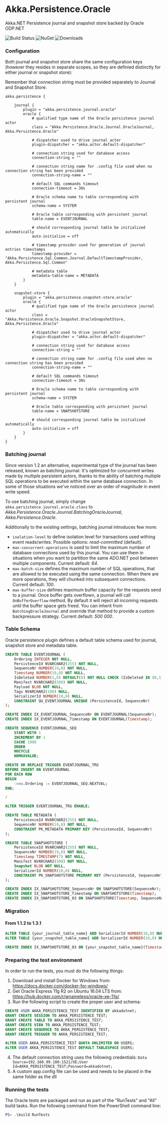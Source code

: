 # Akka.Persistence.Oracle

Akka.NET Persistence journal and snapshot store backed by Oracle ODP.NET

![Build Status](https://img.shields.io/vso/build/ismaelhamed/0791c9f5-57a4-4682-ba52-e96024d1dee1/7.svg?style=flat-square) ![NuGet](https://img.shields.io/nuget/v/Akka.Persistence.Oracle.svg?style=flat-square) ![Downloads](https://img.shields.io/nuget/dt/Akka.Persistence.Oracle.svg?style=flat-square)

### Configuration

Both journal and snapshot store share the same configuration keys (however they resides in separate scopes, so they are definied distinctly for either journal or snapshot store):

Remember that connection string must be provided separately to Journal and Snapshot Store.

```hocon
akka.persistence {

    journal {
        plugin = "akka.persistence.journal.oracle"
        oracle {		
            # qualified type name of the Oracle persistence journal actor
            class = "Akka.Persistence.Oracle.Journal.OracleJournal, Akka.Persistence.Oracle"

            # dispatcher used to drive journal actor
            plugin-dispatcher = "akka.actor.default-dispatcher"

            # connection string used for database access
            connection-string = ""
			
            # connection string name for .config file used when no connection string has been provided
            connection-string-name = ""			

            # default SQL commands timeout
            connection-timeout = 30s

            # Oracle schema name to table corresponding with persistent journal
            schema-name = SYSTEM

            # Oracle table corresponding with persistent journal
            table-name = EVENTJOURNAL

            # should corresponding journal table be initialized automatically
            auto-initialize = off
			
            # timestamp provider used for generation of journal entries timestamps
            timestamp-provider = "Akka.Persistence.Sql.Common.Journal.DefaultTimestampProvider, Akka.Persistence.Sql.Common"

            # metadata table
            metadata-table-name = METADATA
        }
    }

    snapshot-store {
        plugin = "akka.persistence.snapshot-store.oracle"
        oracle {		
            # qualified type name of the Oracle persistence journal actor
            class = "Akka.Persistence.Oracle.Snapshot.OracleSnapshotStore, Akka.Persistence.Oracle"

            # dispatcher used to drive journal actor
            plugin-dispatcher = "akka.actor.default-dispatcher"

            # connection string used for database access
            connection-string = ""
			
            # connection string name for .config file used when no connection string has been provided
            connection-string-name = ""			

            # default SQL commands timeout
            connection-timeout = 30s

            # Oracle schema name to table corresponding with persistent journal
            schema-name = SYSTEM

            # Oracle table corresponding with persistent journal
            table-name = SNAPSHOTSTORE

            # should corresponding journal table be initialized automatically
            auto-initialize = off
        }
    }
}
```
### Batching journal

Since version 1.2 an alternative, experimental type of the journal has been released, known as batching journal. It's optimized for concurrent writes made by multiple persistent actors, thanks to the ability of batching multiple SQL operations to be executed within the same database connection. In some of those situations we've noticed over an order of magnitude in event write speed.

To use batching journal, simply change `akka.persistence.journal.oracle.class` to *Akka.Persistence.Oracle.Journal.BatchingOracleJournal, Akka.Persistence.Oracle*.

Additionally to the existing settings, batching journal introduces few more:

- `isolation-level` to define isolation level for transactions used withing event reads/writes. Possible options: *read-committed* (default). 
- `max-concurrent-operations` is used to limit the maximum number of database connections used by this journal. You can use them in situations when you want to partition the same ADO.NET pool between multiple components. Current default: *64*.
- `max-batch-size` defines the maximum number of SQL operations, that are allowed to be executed using the same connection. When there are more operations, they will chunked into subsequent connections. Current default: *100*.
- `max-buffer-size` defines maximum buffer capacity for the requests send to a journal. Once buffer gets overflown, a journal will call `OnBufferOverflow` method. By default it will reject all incoming requests until the buffer space gets freed. You can inherit from `BatchingOracleJournal` and override that method to provide a custom backpressure strategy. Current default: *500 000*.

### Table Schema

Oracle persistence plugin defines a default table schema used for journal, snapshot store and metadata table.

```SQL
CREATE TABLE EVENTJOURNAL (
    Ordering INTEGER NOT NULL,
    PersistenceId NVARCHAR2(255) NOT NULL,
    SequenceNr NUMBER(19,0) NOT NULL,
    Timestamp NUMBER(19,0) NOT NULL,
    IsDeleted NUMBER(1,0) DEFAULT(0) NOT NULL CHECK (IsDeleted IN (0,1)),
    Manifest NVARCHAR2(500) NOT NULL,
    Payload BLOB NOT NULL,
    Tags NVARCHAR2(100) NULL,
    SerializerId NUMBER(10,0) NULL,
    CONSTRAINT QU_EVENTJOURNAL UNIQUE (PersistenceId, SequenceNr)
);

CREATE INDEX IX_EVENTJOURNAL_SequenceNr ON EVENTJOURNAL(SequenceNr);
CREATE INDEX IX_EVENTJOURNAL_Timestamp ON EVENTJOURNAL(Timestamp);     

CREATE SEQUENCE EVENTJOURNAL_SEQ
    START WITH 1
    INCREMENT BY 1
    CACHE 1000
    ORDER
    NOCYCLE
    NOMAXVALUE;

CREATE OR REPLACE TRIGGER EVENTJOURNAL_TRG 
BEFORE INSERT ON EVENTJOURNAL 
FOR EACH ROW
BEGIN
    :new.Ordering := EVENTJOURNAL_SEQ.NEXTVAL;
END;

/

ALTER TRIGGER EVENTJOURNAL_TRG ENABLE;

CREATE TABLE METADATA (
    PersistenceId NVARCHAR2(255) NOT NULL,
    SequenceNr NUMBER(19,0) NOT NULL,
    CONSTRAINT PK_METADATA PRIMARY KEY (PersistenceId, SequenceNr)
);

CREATE TABLE SNAPSHOTSTORE (
    PersistenceId NVARCHAR2(255) NOT NULL,
    SequenceNr NUMBER(19,0) NOT NULL,
    Timestamp TIMESTAMP(7) NOT NULL,
    Manifest NVARCHAR2(500) NOT NULL,
    Snapshot BLOB NOT NULL,
    SerializerId NUMBER(10,0) NULL,
    CONSTRAINT PK_SNAPSHOTSTORE PRIMARY KEY (PersistenceId, SequenceNr)
);

CREATE INDEX IX_SNAPSHOTSTORE_SequenceNr ON SNAPSHOTSTORE(SequenceNr);
CREATE INDEX IX_SNAPSHOTSTORE_Timestamp ON SNAPSHOTSTORE(Timestamp);   
CREATE INDEX IX_SNAPSHOTSTORE_03 ON SNAPSHOTSTORE(Timestamp, SequenceNr DESC, PersistenceId); 
```
### Migration

#### From 1.1.2 to 1.3.1

```sql
ALTER TABLE {your_journal_table_name} ADD SerializerId NUMBER(10,0) NULL;
ALTER TABLE {your_snapshot_table_name} ADD SerializerId NUMBER(10,0) NULL;

CREATE INDEX IX_SNAPSHOTSTORE_03 ON {your_snapshot_table_name}(Timestamp, SequenceNr DESC, PersistenceId);
```

### Preparing the test environment

In order to run the tests, you must do the following things:

1. Download and install Docker for Windows from: https://docs.docker.com/docker-for-windows/
2. Get Oracle Express 11g R2 on Ubuntu 16.04 LTS from: https://hub.docker.com/r/wnameless/oracle-xe-11g/
3. Run the following script to create the proper user and schema:
```sql
CREATE USER AKKA_PERSISTENCE_TEST IDENTIFIED BY akkadotnet; 
GRANT CREATE SESSION TO AKKA_PERSISTENCE_TEST;
GRANT CREATE TABLE TO AKKA_PERSISTENCE_TEST;
GRANT CREATE VIEW TO AKKA_PERSISTENCE_TEST;
GRANT CREATE SEQUENCE TO AKKA_PERSISTENCE_TEST;
GRANT CREATE TRIGGER TO AKKA_PERSISTENCE_TEST;

ALTER USER AKKA_PERSISTENCE_TEST QUOTA UNLIMITED ON USERS;
ALTER USER AKKA_PERSISTENCE_TEST DEFAULT TABLESPACE USERS;
```
4. The default connection string uses the following credentials: `Data Source=192.168.99.100:1521/XE;User Id=AKKA_PERSISTENCE_TEST;Password=akkadotnet;`
5. A custom app.config file can be used and needs to be placed in the same folder as the dll

### Running the tests

The Oracle tests are packaged and run as part of the "RunTests" and "All" build tasks. Run the following command from the PowerShell command line: 
```powershell
PS> .\build RunTests
```




